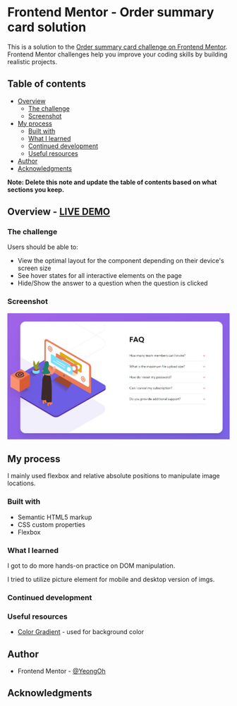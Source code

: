 # Frontend Mentor - Order summary card solution

This is a solution to the [Order summary card challenge on Frontend Mentor](https://www.frontendmentor.io/challenges/order-summary-component-QlPmajDUj). Frontend Mentor challenges help you improve your coding skills by building realistic projects.

## Table of contents

- [Overview](#overview)
  - [The challenge](#the-challenge)
  - [Screenshot](#screenshot)
- [My process](#my-process)
  - [Built with](#built-with)
  - [What I learned](#what-i-learned)
  - [Continued development](#continued-development)
  - [Useful resources](#useful-resources)
- [Author](#author)
- [Acknowledgments](#acknowledgments)

**Note: Delete this note and update the table of contents based on what sections you keep.**

## Overview - [LIVE DEMO](https://yeongoh.github.io/faq-accordion-card)

### The challenge

Users should be able to:

- View the optimal layout for the component depending on their device's screen size
- See hover states for all interactive elements on the page
- Hide/Show the answer to a question when the question is clicked

### Screenshot

![](./screenshot.JPG)

## My process

I mainly used flexbox and relative absolute positions to manipulate image locations.

### Built with

- Semantic HTML5 markup
- CSS custom properties
- Flexbox

### What I learned

I got to do more hands-on practice on DOM manipulation.

I tried to utilize picture element for mobile and desktop version of imgs.

### Continued development

### Useful resources

- [Color Gradient](https://mycolor.space/gradien) - used for background color

## Author

- Frontend Mentor - [@YeongOh](https://www.frontendmentor.io/profile/YeongOh)

## Acknowledgments
